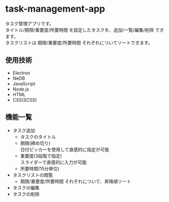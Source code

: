 # task-management-app
タスク管理アプリです。  
タイトル/期限/重要度/所要時間 を設定したタスクを、追加/一覧/編集/削除 できます。  
タスクリストは 期限/重要度/所要時間 それぞれについてソートできます。

## 使用技術
* Electron
* NeDB
* JavaScript
* Node.js
* HTML
* CSS(SCSS)

## 機能一覧
* タスク追加
  * タスクのタイトル
  * 期限(締め切り)  
  日付ピッカーを使用して直感的に指定が可能
  * 重要度(3段階で指定)  
  スライダーで直感的に入力が可能
  * 所要時間(15分単位)
* タスクリストの閲覧
  * 期限/重要度/所要時間 それぞれについて、昇降順ソート
* タスクの編集
* タスクの削除
